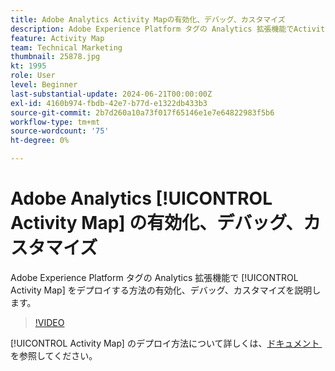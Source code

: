 ```yaml
---
title: Adobe Analytics Activity Mapの有効化、デバッグ、カスタマイズ
description: Adobe Experience Platform タグの Analytics 拡張機能でActivity Mapをデプロイする方法の有効化、デバッグ、カスタマイズを説明します。
feature: Activity Map
team: Technical Marketing
thumbnail: 25878.jpg
kt: 1995
role: User
level: Beginner
last-substantial-update: 2024-06-21T00:00:00Z
exl-id: 4160b974-fbdb-42e7-b77d-e1322db433b3
source-git-commit: 2b7d260a10a73f017f65146e1e7e64822983f5b6
workflow-type: tm+mt
source-wordcount: '75'
ht-degree: 0%

---
```


# Adobe Analytics [!UICONTROL Activity Map] の有効化、デバッグ、カスタマイズ

Adobe Experience Platform タグの Analytics 拡張機能で [!UICONTROL Activity Map] をデプロイする方法の有効化、デバッグ、カスタマイズを説明します。

>[!VIDEO](https://video.tv.adobe.com/v/327630?quality=12&learn=on&captions=jpn)

[!UICONTROL Activity Map] のデプロイ方法について詳しくは、[&#x200B; ドキュメント &#x200B;](https://experienceleague.adobe.com/ja/docs/analytics/analyze/activity-map/getting-started/activitymap-enable) を参照してください。
